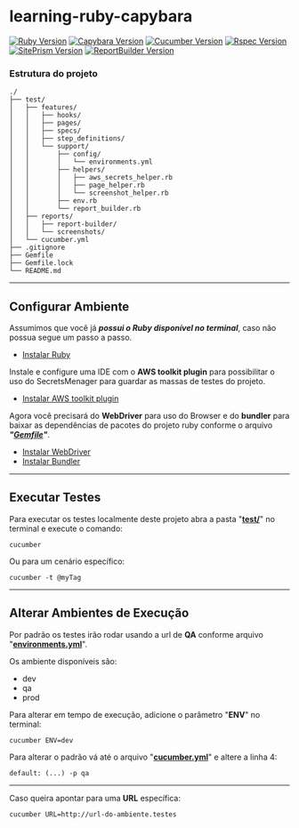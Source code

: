 [ruby-image]: https://img.shields.io/badge/ruby-2.7.2-red
[ruby-url]: https://www.ruby-lang.org/pt/
[cucumber-image]: https://img.shields.io/badge/cucumber-5.3.0-brightgreen
[cucumber-url]: https://cucumber.io/docs/installation/ruby/
[capybara-image]: https://img.shields.io/badge/capybara-3.35.3-purple
[capybara-url]: https://teamcapybara.github.io/capybara/
[rspec-image]: https://img.shields.io/badge/rspec-3.10.0-red
[rspec-url]: https://rspec.info/documentation/
[site_prism-image]: https://img.shields.io/badge/site_prism-3.7.1-black
[site_prism-url]: https://rdoc.info/gems/site_prism/frames
[report_builder-image]: https://img.shields.io/badge/report_builder-1.9-blue
[report_builder-url]: https://reportbuilder.rajatthareja.com/

# learning-ruby-capybara
[![Ruby Version][ruby-image]][ruby-url]
[![Capybara Version][capybara-image]][capybara-url]
[![Cucumber Version][cucumber-image]][cucumber-url]
[![Rspec Version][rspec-image]][rspec-url]
[![SitePrism Version][site_prism-image]][site_prism-url]
[![ReportBuilder Version][report_builder-image]][report_builder-url]

### Estrutura do projeto
```
./
├── test/
│   ├── features/
│   │   ├── hooks/
│   │   ├── pages/
│   │   ├── specs/
│   │   ├── step_definitions/
│   │   └── support/
│   │       ├── config/
│   │       │   └── environments.yml
│   │       ├── helpers/
│   │       │   ├── aws_secrets_helper.rb
│   │       │   ├── page_helper.rb
│   │       │   └── screenshot_helper.rb
│   │       ├── env.rb
│   │       └── report_builder.rb
│   ├── reports/
│   │   ├── report-builder/
│   │   └── screenshots/
│   └── cucumber.yml
├── .gitignore
├── Gemfile
├── Gemfile.lock
└── README.md
```


---
Configurar Ambiente
-------------
Assumimos que você já ***possui o Ruby disponível no terminal***, caso não possua segue um passo a passo.
* [Instalar Ruby](docs/config-env/install-ruby.md)

Instale e configure uma IDE com o **AWS toolkit plugin** para possibilitar o uso do SecretsMenager para guardar as massas de testes do projeto.
* [Instalar AWS toolkit plugin](docs/config-env/install-aws-toolkit-plugin.md)
  
Agora você precisará do **WebDriver** para uso do Browser e do **bundler** para baixar as dependências de pacotes do projeto ruby conforme o arquivo ***"[Gemfile](Gemfile)"***.
* [Instalar WebDriver](docs/config-env/install-webdriver.md)
* [Instalar Bundler](docs/config-env/install-bundler.md)


---
Executar Testes
-------------
Para executar os testes localmente deste projeto abra a pasta "**[test/](test/)**" no terminal e execute o comando:
```
cucumber
```
Ou para um cenário específico:
```
cucumber -t @myTag
```


---
Alterar Ambientes de Execução
-------------
Por padrão os testes irão rodar usando a url de **QA** conforme arquivo "**[environments.yml](test/features/support/config/environments.yml)**".

Os ambiente disponíveis são:
- dev
- qa
- prod

Para alterar em tempo de execução, adicione o parâmetro "**ENV**" no terminal:
```
cucumber ENV=dev
```
Para alterar o padrão vá até o arquivo "**[cucumber.yml](test/cucumber.yml)**" e altere a linha 4:
```
default: (...) -p qa
```

---
Caso queira apontar para uma **URL** específica:
```
cucumber URL=http://url-do-ambiente.testes
```

